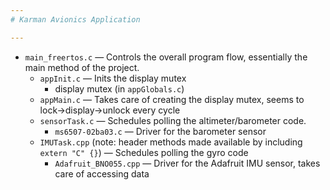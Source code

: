 ```yaml
---
# Karman Avionics Application

---
```


* `main_freertos.c` — Controls the overall program flow, essentially the main method of the project.   
  * `appInit.c` — Inits the display mutex
    * display mutex (in `appGlobals.c`)
  * `appMain.c` — Takes care of creating the display mutex, seems to lock->display->unlock every cycle
  * `sensorTask.c` — Schedules polling the altimeter/barometer code.  
    * `ms6507-02ba03.c` — Driver for the barometer sensor
  * `IMUTask.cpp` (note: header methods made available by including `extern "C" {}`) — Schedules polling the gyro code
    * `Adafruit_BNO055.cpp` — Driver for the Adafruit IMU sensor, takes care of accessing data
